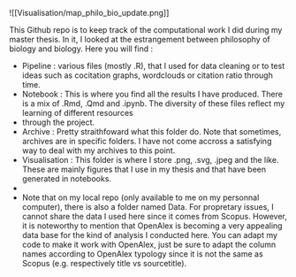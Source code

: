 ![[Visualisation/map_philo_bio_update.png]]

This Github repo is to keep track of the computational work I did during my master thesis. In it, I looked at the estrangement between philosophy of biology and biology. 
Here you will find : 
- Pipeline : various files (mostly .R), that I used for data cleaning or to test ideas such as cocitation graphs, wordclouds or citation ratio through time.
- Notebook : This is where you find all the results I have produced. There is a mix of .Rmd, .Qmd and .ipynb. The diversity of these files reflect my learning of different resources
- through the project.
- Archive : Pretty straithfoward what this folder do. Note that sometimes, archives are in specific folders. I have not come accross a satisfying way to deal with my archives to this point.
- Visualisation : This folder is where I store .png, .svg, .jpeg and the like. These are mainly figures that I use in my thesis and that have been generated in notebooks.
- 
- Note that on my local repo (only available to me on my personnal computer), there is also a folder named Data. For propretary issues, I cannot share the data I used here since it comes from Scopus.
However, it is noteworthy to mention that OpenAlex is becoming a very appealing data base for the kind of analysis I conducted here. You can adapt my code to make it work with OpenAlex,
just be sure to adapt the column names according to OpenAlex typology since it is not the same as Scopus (e.g. respectively title vs sourcetitle).

